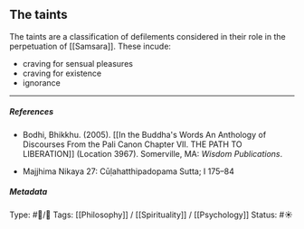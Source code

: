 ## The taints  # 

The taints are a classification of defilements considered in their role in the perpetuation of [[Samsara]]. These incude:

- craving for sensual pleasures
- craving for existence  
- ignorance

___

##### References

- Bodhi, Bhikkhu. (2005). [[In the Buddha's Words An Anthology of Discourses From the Pali Canon Chapter VII. THE PATH TO LIBERATION]] (Location 3967). Somerville, MA: _Wisdom Publications_.

- Majjhima Nikaya 27: Cūḷahatthipadopama Sutta; I 175–84

##### Metadata
Type: #🔵/🔵 
Tags: [[Philosophy]] / [[Spirituality]] / [[Psychology]]
Status: #☀️ 